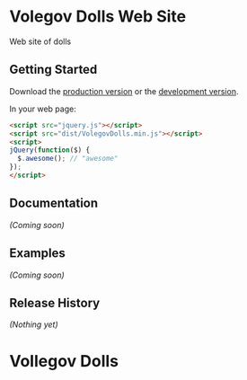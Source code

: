# Volegov Dolls Web Site

Web site of dolls

## Getting Started
Download the [production version][min] or the [development version][max].

[min]: https://raw.github.com/redstardeveloper/VolegovDolls/master/dist/VolegovDolls.min.js
[max]: https://raw.github.com/redstardeveloper/VolegovDolls/master/dist/VolegovDolls.js

In your web page:

```html
<script src="jquery.js"></script>
<script src="dist/VolegovDolls.min.js"></script>
<script>
jQuery(function($) {
  $.awesome(); // "awesome"
});
</script>
```

## Documentation
_(Coming soon)_

## Examples
_(Coming soon)_

## Release History
_(Nothing yet)_
# Vollegov Dolls
